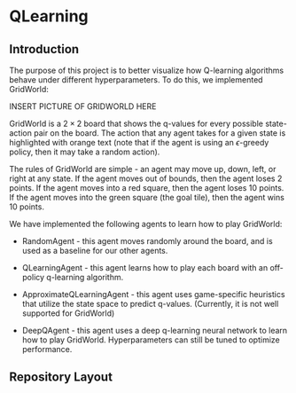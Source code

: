 # QLearning

## Introduction 

The purpose of this project is to better visualize how Q-learning algorithms behave under different hyperparameters.  To do this, we implemented GridWorld:

INSERT PICTURE OF GRIDWORLD HERE

GridWorld is a $2 \times 2$ board that shows the q-values for every possible state-action pair on the board.  The action that any agent takes for a given state is highlighted with orange text (note that if the agent is using an $\epsilon$-greedy policy, then it may take a random action).  

The rules of GridWorld are simple - an agent may move up, down, left, or right at any state.  If the agent moves out of bounds, then the agent loses 2 points.  If the agent moves into a red square, then the agent loses 10 points.  If the agent moves into the green square (the goal tile), then the agent wins 10 points.  

We have implemented the following agents to learn how to play GridWorld:

* RandomAgent - this agent moves randomly around the board, and is used as a baseline for our other agents.

* QLearningAgent - this agent learns how to play each board with an off-policy q-learning algorithm.   

* ApproximateQLearningAgent - this agent uses game-specific heuristics that utilize the state space to predict q-values.  (Currently, it is not well supported for GridWorld)

* DeepQAgent - this agent uses a deep q-learning neural network to learn how to play GridWorld.  Hyperparameters can still be tuned to optimize performance.  

## Repository Layout

## 



